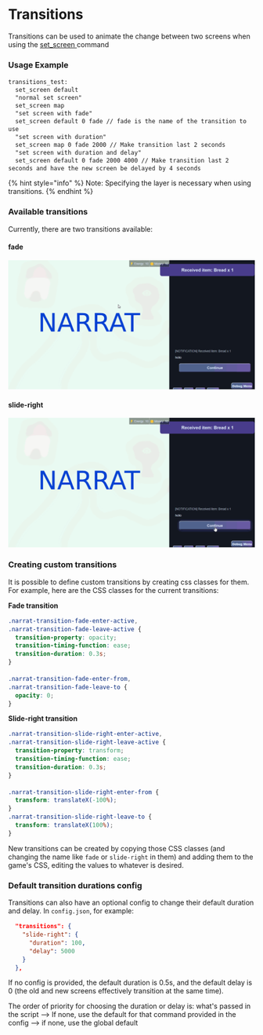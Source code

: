 # Transitions

Transitions can be used to animate the change between two screens when using the [set\_screen ](../functions-documentation/left-side-viewport-commands/set-screen.md)command

### Usage Example

```renpy
transitions_test:
  set_screen default
  "normal set screen"
  set_screen map
  "set screen with fade"
  set_screen default 0 fade // fade is the name of the transition to use
  "set screen with duration"
  set_screen map 0 fade 2000 // Make transition last 2 seconds
  "set screen with duration and delay"
  set_screen default 0 fade 2000 4000 // Make transition last 2 seconds and have the new screen be delayed by 4 seconds
```

{% hint style="info" %}
Note: Specifying the layer is necessary when using transitions.
{% endhint %}

### Available transitions

Currently, there are two transitions available:

#### fade

![](../.gitbook/assets/transition.gif)

#### slide-right

![](../.gitbook/assets/transition2.gif)



### **Creating custom transitions**

It is possible to define custom transitions by creating css classes for them. For example, here are the CSS classes for the current transitions:

**Fade transition**

```css
.narrat-transition-fade-enter-active,
.narrat-transition-fade-leave-active {
  transition-property: opacity;
  transition-timing-function: ease;
  transition-duration: 0.3s;
}

.narrat-transition-fade-enter-from,
.narrat-transition-fade-leave-to {
  opacity: 0;
}
```



**Slide-right transition**

```css
.narrat-transition-slide-right-enter-active,
.narrat-transition-slide-right-leave-active {
  transition-property: transform;
  transition-timing-function: ease;
  transition-duration: 0.3s;
}

.narrat-transition-slide-right-enter-from {
  transform: translateX(-100%);
}
.narrat-transition-slide-right-leave-to {
  transform: translateX(100%);
}
```

New transitions can be created by copying those CSS classes (and changing the name like `fade` or `slide-right` in them) and adding them to the game's CSS, editing the values to whatever is desired.

####

### Default transition durations config

Transitions can also have an optional config to change their default duration and delay. In `config.json`, for example:

```json
  "transitions": {
    "slide-right": {
      "duration": 100,
      "delay": 5000
    }
  },
```

If no config is provided, the default duration is 0.5s, and the default delay is 0 (the old and new screens effectively transition at the same time).

The order of priority for choosing the duration or delay is: what's passed in the script --> If none, use the default for that command provided in the config -->  if none, use the global default
